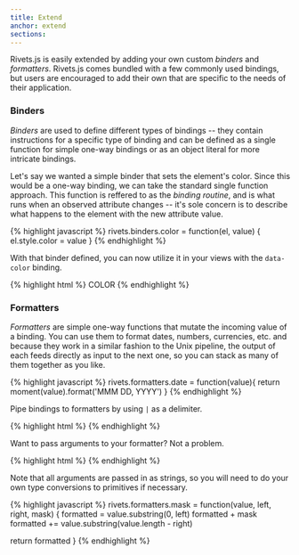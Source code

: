 ```yaml
---
title: Extend
anchor: extend
sections:
---
```


Rivets.js is easily extended by adding your own custom *binders* and *formatters*. Rivets.js comes bundled with a few commonly used bindings, but users are encouraged to add their own that are specific to the needs of their application.

### Binders

*Binders* are used to define different types of bindings -- they contain instructions for a specific type of binding and can be defined as a single function for simple one-way bindings or as an object literal for more intricate bindings.

Let's say we wanted a simple binder that sets the element's color. Since this would be a one-way binding, we can take the standard single function approach. This function is reffered to as the *binding routine*, and is what runs when an observed attribute changes -- it's sole concern is to describe what happens to the element with the new attribute value.

{% highlight javascript %}
rivets.binders.color = function(el, value) {
  el.style.color = value
}
{% endhighlight %}

With that binder defined, you can now utilize it in your views with the `data-color` binding.

{% highlight html %}
<span data-color="model.color">COLOR</span>
{% endhighlight %}

### Formatters

*Formatters* are simple one-way functions that mutate the incoming value of a binding. You can use them to format dates, numbers, currencies, etc. and because they work in a similar fashion to the Unix pipeline, the output of each feeds directly as input to the next one, so you can stack as many of them together as you like.

{% highlight javascript %}
rivets.formatters.date = function(value){
  return moment(value).format('MMM DD, YYYY')
}
{% endhighlight %}

Pipe bindings to formatters by using `|` as a delimiter.

{% highlight html %}
<span data-text="event.startDate | date"></span>
{% endhighlight %}

Want to pass arguments to your formatter? Not a problem.

{% highlight html %}
<span data-text="billing.cardNumber | mask 4 4 ********"></span>
{% endhighlight %}

Note that all arguments are passed in as strings, so you will need to do your own type conversions to primitives if necessary.

{% highlight javascript %}
rivets.formatters.mask = function(value, left, right, mask) {
  formatted = value.substring(0, left)
  formatted + mask
  formatted += value.substring(value.length - right)

  return formatted
}
{% endhighlight %}

